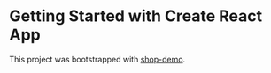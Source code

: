 # Getting Started with Create React App

This project was bootstrapped with [shop-demo](https://Mity88-ender.github.io/shop).
